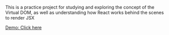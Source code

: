This is a practice project for studying and exploring the concept of the Virtual DOM, as well as understanding how React works behind the scenes to render JSX


[Demo: Click here]([https://your-demo-url.com](https://mohammad-gh72.github.io/virtualDom))
